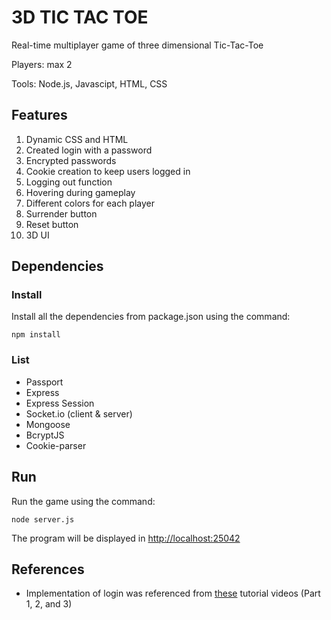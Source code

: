 # 3D TIC TAC TOE
Real-time multiplayer game of three dimensional Tic-Tac-Toe

Players: max 2

Tools: Node.js, Javascipt, HTML, CSS

## Features

1. Dynamic CSS and HTML
2. Created login with a password
3. Encrypted passwords
4. Cookie creation to keep users logged in
5. Logging out function
6. Hovering during gameplay
7. Different colors for each player
8. Surrender button
9. Reset button
10. 3D UI

## Dependencies
### Install
Install all the dependencies from package.json using the command:

`npm install`

### List
* Passport
* Express
* Express Session
* Socket.io (client & server)
* Mongoose
* BcryptJS
* Cookie-parser


## Run
Run the game using the command:

`node server.js`

The program will be displayed in [http://localhost:25042](https://localhost:25042)


## References
* Implementation of login was referenced from [these](https://www.youtube.com/watch?v=Z1ktxiqyiLA&feature=youtu.be) tutorial videos (Part 1, 2, and 3)
